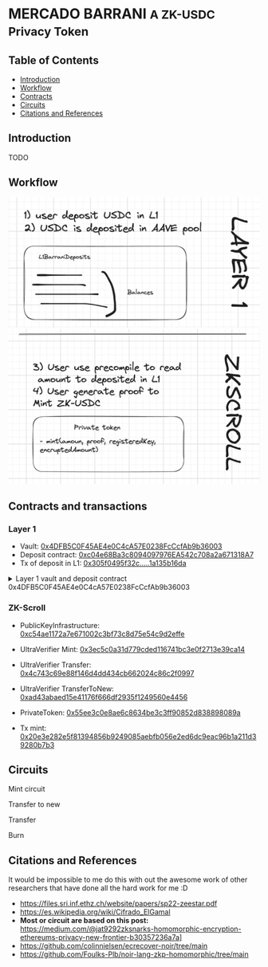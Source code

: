 # MERCADO BARRANI <small>A ZK-USDC Privacy Token</small>


## Table of Contents

- [Introduction](#Introduction)
- [Workflow](#Workflow)
- [Contracts](#Contracts)
- [Circuits](#Circuits)
- [Citations and References](#Citations-and-References)

## Introduction

TODO

## Workflow

<img src="./step1.png" />

<img src="./step2.png" />

## Contracts and transactions

### Layer 1

- Vault: [0x4DFB5C0F45AE4e0C4cA57E0238FcCcfAb9b36003](https://sepolia.etherscan.io/address/0x4DFB5C0F45AE4e0C4cA57E0238FcCcfAb9b36003#code)
- Deposit contract: [0xc04e68Ba3c8094097976EA542c708a2a671318A7](https://sepolia.etherscan.io/address/0xc04e68Ba3c8094097976EA542c708a2a671318A7#code)
- Tx of deposit in L1: [0x305f0495f32c.....1a135b16da](https://sepolia.etherscan.io/tx/0x305f0495f32c6321ff98898c5d52738370b5764f77aab521537a261a135b16da)

<details>

<summary>Layer 1 vault and deposit contract 0x4DFB5C0F45AE4e0C4cA57E0238FcCcfAb9b36003</summary>

Deployed with command:
```sh
forge script script/Layer1.s.sol --rpc-url=https://eth-sepolia.public.blastapi.io --verify --private-key=0x... --etherscan-api-key=...
[⠊] Compiling...
No files changed, compilation skipped
Script ran successfully.

== Return ==
vault: contract Vault 0x4DFB5C0F45AE4e0C4cA57E0238FcCcfAb9b36003

## Setting up 1 EVM.

==========================

Chain 11155111

Estimated gas price: 7.003102858 gwei

Estimated total gas used for script: 777896

Estimated amount required: 0.005447685700826768 ETH

==========================

##### sepolia
✅  [Success]Hash: 0xf4c0e86dc5483fa0fbaa09b46c4708e11d86e03be2c7b1ccb9c026bb88f8353d
Contract Address: 0x4DFB5C0F45AE4e0C4cA57E0238FcCcfAb9b36003
Block: 6431154
Paid: 0.00244380533625144 ETH (598640 gas * 4.082262021 gwei)

✅ Sequence #1 on sepolia | Total Paid: 0.00244380533625144 ETH (598640 gas * avg 4.082262021 gwei)
...
Submitting verification for [src/Layer1/Vault.sol:Vault] 0x4DFB5C0F45AE4e0C4cA57E0238FcCcfAb9b36003.
Submitted contract for verification:
        Response: `OK`
```

</details>

</summary>

### ZK-Scroll

- PublicKeyInfrastructure: [0xc54ae1172a7e671002c3bf73c8d75e54c9d2effe](https://sepolia.scrollscan.com/address/0xc54ae1172a7e671002c3bf73c8d75e54c9d2effe)
- UltraVerifier Mint: [0x3ec5c0a31d779cded116741bc3e0f2713e39ca14](https://sepolia.scrollscan.com/address/0x3ec5c0a31d779cded116741bc3e0f2713e39ca14)
- UltraVerifier Transfer: [0x4c743c69e88f146d4dd434cb662024c86c2f0997](https://sepolia.scrollscan.com/address/0x4c743c69e88f146d4dd434cb662024c86c2f0997)
- UltraVerifier TransferToNew: [0xad43abaed15e41176f666df2935f1249560e4456](https://sepolia.scrollscan.com/address/0xad43abaed15e41176f666df2935f1249560e4456)
- PrivateToken: [0x55ee3c0e8ae6c8634be3c3ff90852d838898089a](https://sepolia.scrollscan.com/address/0x55ee3c0e8ae6c8634be3c3ff90852d838898089a)

- Tx mint: [0x20e3e282e5f81394856b9249085aebfb056e2ed6dc9eac96b1a211d39280b7b3](https://sepolia.scrollscan.com/tx/0x20e3e282e5f81394856b9249085aebfb056e2ed6dc9eac96b1a211d39280b7b3)

## Circuits

Mint circuit

Transfer to new

Transfer

Burn

## Citations and References

It would be impossible to me do this with out the awesome work of other researchers that have done all the hard work for me :D

- https://files.sri.inf.ethz.ch/website/papers/sp22-zeestar.pdf
- https://es.wikipedia.org/wiki/Cifrado_ElGamal
- **Most or circuit are based on this post:** https://medium.com/@jat9292zksnarks-homomorphic-encryption-ethereums-privacy-new-frontier-b30357236a7a]
- https://github.com/colinnielsen/ecrecover-noir/tree/main
- https://github.com/Foulks-Plb/noir-lang-zkp-homomorphic/tree/main

